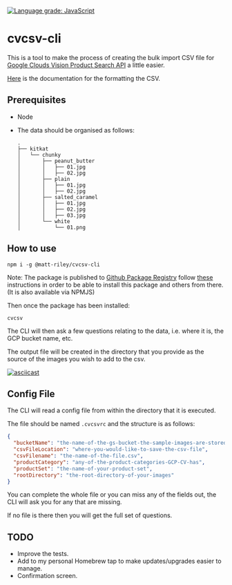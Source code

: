 [![Language grade: JavaScript](https://img.shields.io/lgtm/grade/javascript/g/matt-riley/cvcsv-cli.svg?logo=lgtm&logoWidth=18)](https://lgtm.com/projects/g/matt-riley/cvcsv-cli/context:javascript)

# cvcsv-cli

This is a tool to make the process of creating the bulk import CSV file for [Google Clouds Vision Product Search API](https://cloud.google.com/vision/product-search/docs/) a little easier.

[Here](https://cloud.google.com/vision/product-search/docs/csv-format) is the documentation for the formatting the CSV.

## Prerequisites

* Node
* The data should be organised as follows:

  ```shell
  .
  ├── kitkat
  │   └── chunky
  │       ├── peanut_butter
  │       │   ├── 01.jpg
  │       │   ├── 02.jpg
  │       ├── plain
  │       │   ├── 01.jpg
  │       │   ├── 02.jpg
  │       ├── salted_caramel
  │       │   ├── 01.jpg
  │       │   ├── 02.jpg
  │       │   ├── 03.jpg
  │       └── white
  │           └── 01.png
  ```

## How to use

```shell
npm i -g @matt-riley/cvcsv-cli
```

Note: The package is published to [Github Package Registry](https://github.com/features/package-registry) follow [these](https://help.github.com/en/articles/configuring-npm-for-use-with-github-package-registry#installing-a-package) instructions in order to be able to install this package and others from there. (It is also available via NPMJS)

Then once the package has been installed:

```shell
cvcsv
```

The CLI will then ask a few questions relating to the data, i.e. where it is, the GCP bucket name, etc.

The output file will be created in the directory that you provide as the source of the images you wish to add to the csv.

[![asciicast](https://asciinema.org/a/CF38ujjDZmvxUwmsWVM9DZ75E.svg)](https://asciinema.org/a/CF38ujjDZmvxUwmsWVM9DZ75E)

## Config File

The CLI will read a config file from within the directory that it is executed.

The file should be named `.cvcsvrc` and the structure is as follows:

```json
{
  "bucketName": "the-name-of-the-gs-bucket-the-sample-images-are-stored",
  "csvFileLocation": "where-you-would-like-to-save-the-csv-file",
  "csvFilename": "the-name-of-the-file.csv",
  "productCategory": "any-of-the-product-categories-GCP-CV-has",
  "productSet": "the-name-of-your-product-set",
  "rootDirectory": "the-root-directory-of-your-images"
}
```

You can complete the whole file or you can miss any of the fields out, the CLI will ask you for any that are missing.

If no file is there then you will get the full set of questions.

## TODO

* Improve the tests.
* Add to my personal Homebrew tap to make updates/upgrades easier to manage.
* Confirmation screen.


